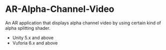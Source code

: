 # AR-Alpha-Channel-Video
An AR application that displays alpha channel video by using certain kind of alpha splitting shader. 

- Unity 5.x and above
- Vuforia 6.x and above
